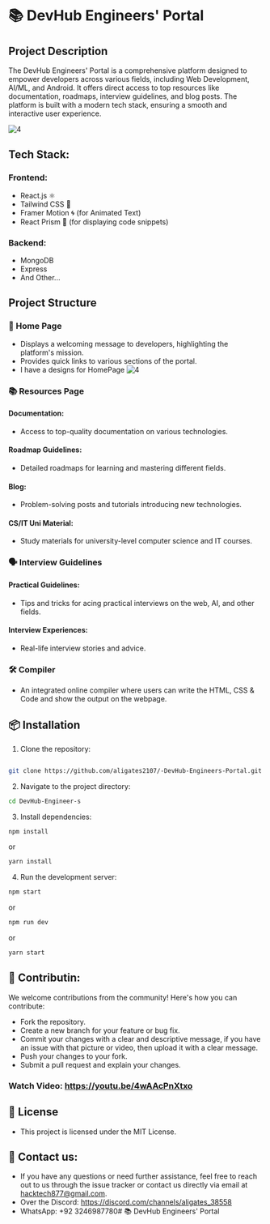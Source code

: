 # 📚 DevHub Engineers' Portal
## Project Description
The DevHub Engineers' Portal is a comprehensive platform designed to empower developers across various fields, including Web Development, AI/ML, and Android. It offers direct access to top resources like documentation, roadmaps, interview guidelines, and blog posts. The platform is built with a modern tech stack, ensuring a smooth and interactive user experience.

![4](https://github.com/user-attachments/assets/4f4aab92-f56a-4cda-b54c-99e6a8ff4b23)

## Tech Stack: 
### Frontend:
  * React.js ⚛️
  * Tailwind CSS 🎨
  * Framer Motion 🌀 (for Animated Text)
  * React Prism 🌈 (for displaying code snippets)
### Backend:
  * MongoDB
  * Express
  * And Other...

## Project Structure
### 🚀 Home Page
  * Displays a welcoming message to developers, highlighting the platform's mission.
  * Provides quick links to various sections of the portal.
  * I have a designs for HomePage
  ![4](https://github.com/user-attachments/assets/2e954078-7528-4d70-bbf5-c29ff2b719e1)

### 📚 Resources Page
#### Documentation:
  * Access to top-quality documentation on various technologies.
#### Roadmap Guidelines:
  * Detailed roadmaps for learning and mastering different fields.
#### Blog:
  * Problem-solving posts and tutorials introducing new technologies.
#### CS/IT Uni Material:
  * Study materials for university-level computer science and IT courses.
### 🗣️ Interview Guidelines
#### Practical Guidelines:
  * Tips and tricks for acing practical interviews on the web, AI, and other fields.
#### Interview Experiences:
  * Real-life interview stories and advice.
### 🛠️ Compiler
  * An integrated online compiler where users can write the HTML, CSS & Code and show the output on the webpage.

## 📦 Installation
1. Clone the repository:
```bash

git clone https://github.com/aligates2107/-DevHub-Engineers-Portal.git
```
2. Navigate to the project directory:
```bash
cd DevHub-Engineer-s
```
3. Install dependencies:
```bash
npm install 
```
or
```bash
yarn install
```
4. Run the development server:
```bash
npm start
```
or
```bash
npm run dev
```
or
```bash
yarn start
```

## 🚀 Contributin:
We welcome contributions from the community! Here's how you can contribute:
 * Fork the repository.
 * Create a new branch for your feature or bug fix.
 * Commit your changes with a clear and descriptive message, if you have an issue with that picture or video, then upload it with a clear message.
 * Push your changes to your fork.
 * Submit a pull request and explain your changes.
### Watch Video: https://youtu.be/4wAAcPnXtxo
## 📝 License
 * This project is licensed under the MIT License.
## 💬 Contact us:
 * If you have any questions or need further assistance, feel free to reach out to us through the issue tracker or contact us directly via email at hacktech877@gmail.com.
 * Over the Discord: https://discord.com/channels/aligates_38558
 * WhatsApp: +92 3246987780# 📚 DevHub Engineers' Portal
